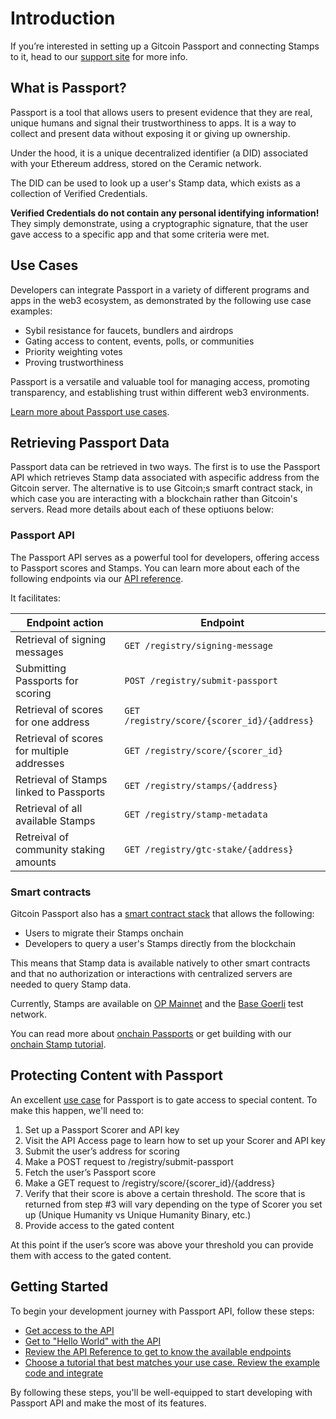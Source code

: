 # Introduction

If you’re interested in setting up a Gitcoin Passport and connecting Stamps to it, head to our [support site](https://support.gitcoin.co/gitcoin-knowledge-base/gitcoin-passport/what-is-gitcoin-passport) for more info.

## What is Passport?

Passport is a tool that allows users to present evidence that they are real, unique humans and signal their trustworthiness to apps. It is a way to collect and present data without exposing it or giving up ownership. 

Under the hood, it is a unique decentralized identifier (a DID) associated with your Ethereum address, stored on the Ceramic network. 

The DID can be used to look up a user's Stamp data, which exists as a collection of Verified Credentials.

**Verified Credentials do not contain any personal identifying information!** They simply demonstrate, using a cryptographic signature, that the user gave access to a specific app and that some criteria were met.

## Use Cases

Developers can integrate Passport in a variety of different programs and apps in the web3 ecosystem, as demonstrated by the following use case examples:

- Sybil resistance for faucets, bundlers and airdrops
- Gating access to content, events, polls, or communities
- Priority weighting votes
- Proving trustworthiness

Passport is a versatile and valuable tool for managing access, promoting transparency, and establishing trust within different web3 environments. 

[Learn more about Passport use cases](../overview/use-cases).


## Retrieving Passport Data

Passport data can be retrieved in two ways. The first is to use the Passport API which retrieves Stamp data associated with aspecific address from the Gitcoin server. The alternative is to use Gitcoin;s smarft contract stack, in which case you are interacting with a blockchain rather than Gitcoin's servers. Read more details about each of these optiuons below:

### Passport API

The Passport API serves as a powerful tool for developers, offering access to Passport scores and Stamps. You can learn more about each of the following endpoints via our [API reference](api-reference).

It facilitates:

| Endpoint action                            | Endpoint                                    |
| ------------------------------------------ | ------------------------------------------- |
| Retrieval of signing messages              | `GET /registry/signing-message`             |
| Submitting Passports for scoring           | `POST /registry/submit-passport`            |
| Retrieval of scores for one address        | `GET /registry/score/{scorer_id}/{address}` |
| Retrieval of scores for multiple addresses | `GET /registry/score/{scorer_id}`           |
| Retrieval of Stamps linked to Passports    | `GET /registry/stamps/{address}`            |
| Retrieval of all available Stamps          | `GET /registry/stamp-metadata`              |
| Retreival of community staking amounts     | `GET /registry/gtc-stake/{address}`         |

### Smart contracts

Gitcoin Passport also has a [smart contract stack](contract-reference) that allows the following:
- Users to migrate their Stamps onchain
- Developers to query a user's Stamps directly from the blockchain

This means that Stamp data is available natively to other smart contracts and that no authorization or interactions with centralized servers are needed to query Stamp data.

Currently, Stamps are available on [OP Mainnet](https://chainlist.org/chain/10) and the [Base Goerli](https://chainlist.org/chain/84531) test network.

You can read more about [onchain Passports](./major-concepts/onchain-passports) or get building with our [onchain Stamp tutorial](tutorials/integrating-onchain-stamp-data).


## Protecting Content with Passport

An excellent [use case](../overview/use-cases) for Passport is to gate access to special content. To make this happen, we'll need to:

1. Set up a Passport Scorer and API key
2. Visit the API Access page to learn how to set up your Scorer and API key
3. Submit the user’s address for scoring
4. Make a POST request to /registry/submit-passport
5. Fetch the user’s Passport score
6. Make a GET request to /registry/score/{scorer_id}/{address}
6. Verify that their score is above a certain threshold. The score that is returned from step #3 will vary depending on the type of Scorer you set up (Unique Humanity vs Unique Humanity Binary, etc.)
7. Provide access to the gated content

At this point if the user’s score was above your threshold you can provide them with access to the gated content.

## Getting Started

To begin your development journey with Passport API, follow these steps:

- [Get access to the API](getting-access)
- [Get to "Hello World" with the API](quick-start-guide)
- [Review the API Reference to get to know the available endpoints](api-reference)
- [Choose a tutorial that best matches your use case. Review the example code and integrate](tutorials)

By following these steps, you'll be well-equipped to start developing with Passport API and make the most of its features.
